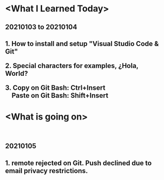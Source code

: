 <p><h1>&lt;What I Learned Today&gt;</h1></p>
<p><h2>20210103 to 20210104<h2></p>
<p><b>1.</b> How to install and setup &quot;Visual Studio Code &amp; Git&quot;</p>
<p><b>2.</b> Special characters for examples&#44; &#191;Hola, World&#63;</p>
<p><b>3.</b> Copy on Git Bash&#58; Ctrl&#43;Insert<br>
&ensp;&ensp;Paste on Git Bash&#58; Shift&#43;Insert</p>
<p><h1>&lt;What is going on&gt;</h1></p>
<br />
<p><h2>20210105<h2></p>
<b>1.</b> remote rejected on Git. Push declined due to email privacy restrictions.
